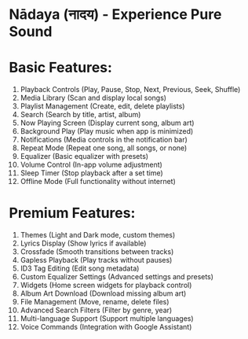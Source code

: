 # Nādaya (नादय) - Experience Pure Sound

# Basic Features:

1. Playback Controls (Play, Pause, Stop, Next, Previous, Seek, Shuffle)
2. Media Library (Scan and display local songs)
3. Playlist Management (Create, edit, delete playlists)
4. Search (Search by title, artist, album)
5. Now Playing Screen (Display current song, album art)
6. Background Play (Play music when app is minimized)
7. Notifications (Media controls in the notification bar)
8. Repeat Mode (Repeat one song, all songs, or none)
9. Equalizer (Basic equalizer with presets)
10. Volume Control (In-app volume adjustment)
11. Sleep Timer (Stop playback after a set time)
12. Offline Mode (Full functionality without internet)

# Premium Features:

1. Themes (Light and Dark mode, custom themes)
2. Lyrics Display (Show lyrics if available)
3. Crossfade (Smooth transitions between tracks)
4. Gapless Playback (Play tracks without pauses)
5. ID3 Tag Editing (Edit song metadata)
6. Custom Equalizer Settings (Advanced settings and presets)
7. Widgets (Home screen widgets for playback control)
8. Album Art Download (Download missing album art)
9. File Management (Move, rename, delete files)
10. Advanced Search Filters (Filter by genre, year)
11. Multi-language Support (Support multiple languages)
12. Voice Commands (Integration with Google Assistant)

#


